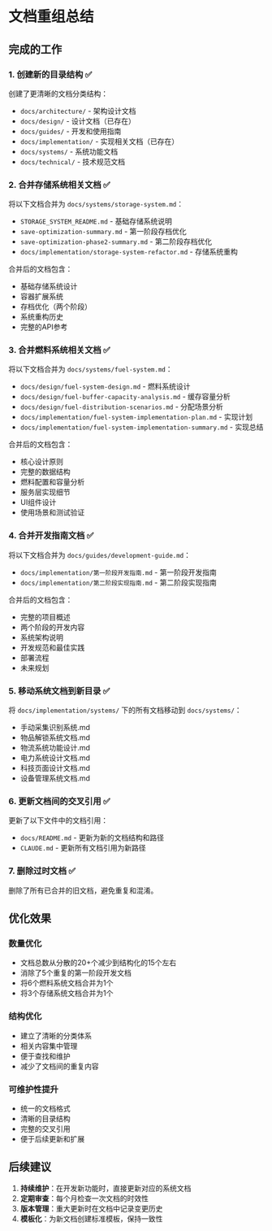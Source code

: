 # 文档重组总结

## 完成的工作

### 1. 创建新的目录结构 ✅

创建了更清晰的文档分类结构：
- `docs/architecture/` - 架构设计文档
- `docs/design/` - 设计文档（已存在）
- `docs/guides/` - 开发和使用指南
- `docs/implementation/` - 实现相关文档（已存在）
- `docs/systems/` - 系统功能文档
- `docs/technical/` - 技术规范文档

### 2. 合并存储系统相关文档 ✅

将以下文档合并为 `docs/systems/storage-system.md`：
- `STORAGE_SYSTEM_README.md` - 基础存储系统说明
- `save-optimization-summary.md` - 第一阶段存档优化
- `save-optimization-phase2-summary.md` - 第二阶段存档优化
- `docs/implementation/storage-system-refactor.md` - 存储系统重构

合并后的文档包含：
- 基础存储系统设计
- 容器扩展系统
- 存档优化（两个阶段）
- 系统重构历史
- 完整的API参考

### 3. 合并燃料系统相关文档 ✅

将以下文档合并为 `docs/systems/fuel-system.md`：
- `docs/design/fuel-system-design.md` - 燃料系统设计
- `docs/design/fuel-buffer-capacity-analysis.md` - 缓存容量分析
- `docs/design/fuel-distribution-scenarios.md` - 分配场景分析
- `docs/implementation/fuel-system-implementation-plan.md` - 实现计划
- `docs/implementation/fuel-system-implementation-summary.md` - 实现总结

合并后的文档包含：
- 核心设计原则
- 完整的数据结构
- 燃料配置和容量分析
- 服务层实现细节
- UI组件设计
- 使用场景和测试验证

### 4. 合并开发指南文档 ✅

将以下文档合并为 `docs/guides/development-guide.md`：
- `docs/implementation/第一阶段开发指南.md` - 第一阶段开发指南
- `docs/implementation/第二阶段实现指南.md` - 第二阶段实现指南

合并后的文档包含：
- 完整的项目概述
- 两个阶段的开发内容
- 系统架构说明
- 开发规范和最佳实践
- 部署流程
- 未来规划

### 5. 移动系统文档到新目录 ✅

将 `docs/implementation/systems/` 下的所有文档移动到 `docs/systems/`：
- 手动采集识别系统.md
- 物品解锁系统文档.md
- 物流系统功能设计.md
- 电力系统设计文档.md
- 科技页面设计文档.md
- 设备管理系统文档.md

### 6. 更新文档间的交叉引用 ✅

更新了以下文件中的文档引用：
- `docs/README.md` - 更新为新的文档结构和路径
- `CLAUDE.md` - 更新所有文档引用为新路径

### 7. 删除过时文档 ✅

删除了所有已合并的旧文档，避免重复和混淆。

## 优化效果

### 数量优化
- 文档总数从分散的20+个减少到结构化的15个左右
- 消除了5个重复的第一阶段开发文档
- 将6个燃料系统文档合并为1个
- 将3个存储系统文档合并为1个

### 结构优化
- 建立了清晰的分类体系
- 相关内容集中管理
- 便于查找和维护
- 减少了文档间的重复内容

### 可维护性提升
- 统一的文档格式
- 清晰的目录结构
- 完整的交叉引用
- 便于后续更新和扩展

## 后续建议

1. **持续维护**：在开发新功能时，直接更新对应的系统文档
2. **定期审查**：每个月检查一次文档的时效性
3. **版本管理**：重大更新时在文档中记录变更历史
4. **模板化**：为新文档创建标准模板，保持一致性